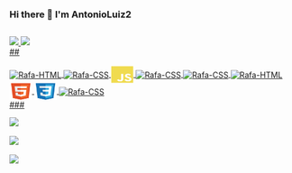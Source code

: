 ### Hi there 👋 I'm AntonioLuiz2

<!--
**Antonioluiz2/antonioluiz2** is a ✨ _special_ ✨ repository because its `README.md` (this file) appears on your GitHub profile.

Here are some ideas to get you started:

- 🔭 Trabalhando com Bak-End
- 🌱 Estudando novas tecnologias...
- 👯 I’m looking to collaborate on ...
- 🤔 I’m looking for help with ...
- 💬 Ask me about ...
- 📫 How to reach me: ...
- 😄 Pronouns: ...
- ⚡ Fun fact: ...
-->
##
<div>
  <a href="https://beacons.ai/Antonioluiz2">
  <img height="180em" src="https://github-readme-stats.vercel.app/api?username=antonioluiz2&show_icons=true&theme=dark&include_all_commits=true&count_private=true"/>
  <img height="180em" src="https://github-readme-stats.vercel.app/api/top-langs/?username=antonioluiz2&layout=compact&langs_count=16&theme=dark"/>
</div>
 ##
<div style="display: inline_block"><br>
  
  <img align="center" alt="Rafa-HTML" height="30" width="40" src="https://cdn.jsdelivr.net/gh/devicons/devicon/icons/java/java-original-wordmark.svg" />
  <img align="center" alt="Rafa-CSS" height="30" width="40"src="https://cdn.jsdelivr.net/gh/devicons/devicon/icons/mysql/mysql-original-wordmark.svg" />
  <img align="center" alt="Rafa-Js" height="30" width="40" src="https://raw.githubusercontent.com/devicons/devicon/master/icons/javascript/javascript-plain.svg">
  <img align="center" alt="Rafa-CSS" height="30" width="40"src="https://cdn.jsdelivr.net/gh/devicons/devicon/icons/nodejs/nodejs-original-wordmark.svg" />
  <img align="center" alt="Rafa-CSS" height="30" width="40"src="https://cdn.jsdelivr.net/gh/devicons/devicon/icons/spring/spring-original-wordmark.svg" />
   <img align="center" alt="Rafa-HTML" height="30" width="40" src="https://cdn.jsdelivr.net/gh/devicons/devicon/icons/angularjs/angularjs-original.svg" />
  <img align="center" alt="Rafa-HTML" height="30" width="40" src="https://raw.githubusercontent.com/devicons/devicon/master/icons/html5/html5-original.svg">
  <img align="center" alt="Rafa-CSS" height="30" width="40" src="https://raw.githubusercontent.com/devicons/devicon/master/icons/css3/css3-original.svg">
  <img align="center" alt="Rafa-CSS" height="30" width="40" src="https://cdn.jsdelivr.net/gh/devicons/devicon/icons/git/git-plain.svg" />
  
</div>
  ###
  
  <div>

  <a href="https://www.instagram.com/luizjames2017" target="_blank"><img src="https://img.shields.io/badge/-Instagram-%23E4405F?style=for-the-badge&logo=instagram&logoColor=white" target="_blank"></a>
 	
 <a href="https://discord.com/antonio luiz#5567" target="_blank"><img src="https://img.shields.io/badge/Discord-7289DA?style=for-the-badge&logo=discord&logoColor=white" target="_blank"></a> 
  
  <a href="https://www.linkedin.com/in/antonio-luiz-8a873799" target="_blank"><img src="https://img.shields.io/badge/-LinkedIn-%230077B5?style=for-the-badge&logo=linkedin&logoColor=white" target="_blank"></a>   
</div>

